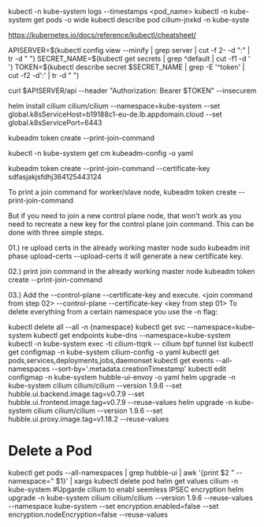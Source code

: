 kubectl -n kube-system logs --timestamps <pod_name>
kubectl -n kube-system get pods -o wide
kubectl describe pod cilium-jnxkd -n kube-syste

https://kubernetes.io/docs/reference/kubectl/cheatsheet/


APISERVER=$(kubectl config view --minify | grep server | cut -f 2- -d ":" | tr -d " ")
SECRET_NAME=$(kubectl get secrets | grep ^default | cut -f1 -d ' ')
TOKEN=$(kubectl describe secret $SECRET_NAME | grep -E '^token' | cut -f2 -d':' | tr -d " ")

curl $APISERVER/api --header "Authorization: Bearer $TOKEN" --insecurem


helm install cilium cilium/cilium  --namespace=kube-system --set global.k8sServiceHost=b19188c1-eu-de.lb.appdomain.cloud --set global.k8sServicePort=6443


kubeadm token create --print-join-command


kubectl -n kube-system get cm kubeadm-config -o yaml

kubeadm token create --print-join-command  --certificate-key  sdfasjakjsfdhj364125443124


To print a join command for worker/slave node,
kubeadm token create --print-join-command

But if you need to join a new control plane node, that won't work as you need to recreate a new key for the control plane join command. This can be done with three simple steps.

01.) re upload certs in the already working master node
sudo kubeadm init phase upload-certs --upload-certs
it will generate a new certificate key.

02.) print join command in the already working master node
kubeadm token create --print-join-command

03.) Add the --control-plane --certificate-key and execute.
 <join command from step 02> --control-plane --certificate-key <key from step 01>
To delete everything from a certain namespace you use the -n flag:

kubectl delete all --all -n {namespace}
kubectl get svc --namespace=kube-system
kubectl get endpoints kube-dns --namespace=kube-system
kubectl -n kube-system exec -ti cilium-ttqrk -- cilium bpf tunnel list
kubectl get configmap -n kube-system cilium-config -o yaml 
kubectl get pods,services,deployments,jobs,daemonset
kubectl get events --all-namespaces  --sort-by='.metadata.creationTimestamp'
kubectl edit configmap -n  kube-system  hubble-ui-envoy  -o yaml
helm upgrade -n kube-system cilium cilium/cilium --version 1.9.6 --set hubble.ui.backend.image.tag=v0.7.9 --set hubble.ui.frontend.image.tag=v0.7.9 --reuse-values
helm upgrade -n kube-system cilium cilium/cilium --version 1.9.6 --set hubble.ui.proxy.image.tag=v1.18.2 --reuse-values
# Delete a Pod 
kubectl get pods --all-namespaces | grep hubble-ui | awk '{print $2 " --namespace=" $1}'  | xargs kubectl delete pod
helm get values cilium -n kube-system
#Upgarde cilium to enabl seemless IPSEC encryption
helm upgrade -n kube-system cilium cilium/cilium --version 1.9.6 --reuse-values --namespace kube-system   --set encryption.enabled=false    --set encryption.nodeEncryption=false --reuse-values
